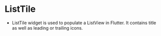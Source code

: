 # ListTile

* ListTile widget is used to populate a ListView in Flutter. It contains title as well as leading or trailing icons.